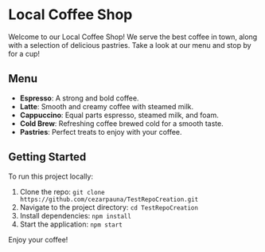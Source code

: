 # Local Coffee Shop

Welcome to our Local Coffee Shop! We serve the best coffee in town, along with a selection of delicious pastries. Take a look at our menu and stop by for a cup!

## Menu
- **Espresso**: A strong and bold coffee.
- **Latte**: Smooth and creamy coffee with steamed milk.
- **Cappuccino**: Equal parts espresso, steamed milk, and foam.
- **Cold Brew**: Refreshing coffee brewed cold for a smooth taste.
- **Pastries**: Perfect treats to enjoy with your coffee.

## Getting Started
To run this project locally:
1. Clone the repo: `git clone https://github.com/cezarpauna/TestRepoCreation.git`
2. Navigate to the project directory: `cd TestRepoCreation`
3. Install dependencies: `npm install`
4. Start the application: `npm start`

Enjoy your coffee!